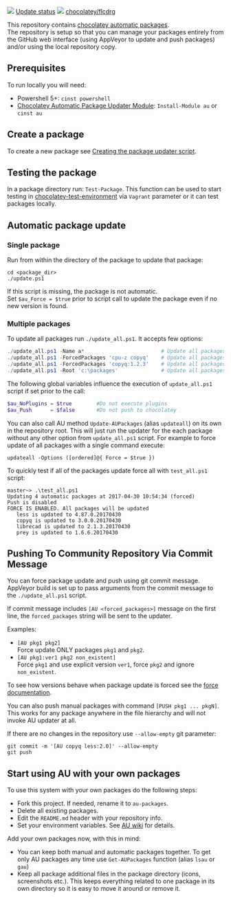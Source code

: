[![](https://ci.appveyor.com/api/projects/status/github/flcdrg/au-packages?svg=true)](https://ci.appveyor.com/project/flcdrg/au-packages)
[Update status](https://gist.github.com/flcdrg/7d00c69c2cde8309a8594abaa897a9a6)
[![](http://transparent-favicon.info/favicon.ico)](#)
[chocolatey/flcdrg](https://chocolatey.org/profiles/flcdrg)

This repository contains [chocolatey automatic packages](https://chocolatey.org/docs/automatic-packages).  
The repository is setup so that you can manage your packages entirely from the GitHub web interface (using AppVeyor to update and push packages) and/or using the local repository copy.

## Prerequisites

To run locally you will need:

- Powershell 5+: `cinst powershell`
- [Chocolatey Automatic Package Updater Module](https://github.com/majkinetor/au): `Install-Module au` or `cinst au`

## Create a package

To create a new package see [Creating the package updater script](https://github.com/majkinetor/au#creating-the-package-updater-script).

## Testing the package

In a package directory run: `Test-Package`. This function can be used to start testing in [chocolatey-test-environment](https://github.com/majkinetor/chocolatey-test-environment) via `Vagrant` parameter or it can test packages locally.


## Automatic package update

### Single package

Run from within the directory of the package to update that package:
   
    cd <package_dir>
    ./update.ps1

If this script is missing, the package is not automatic.  
Set `$au_Force = $true` prior to script call to update the package even if no new version is found.

### Multiple packages

To update all packages run `./update_all.ps1`. It accepts few options:

```powershell
./update_all.ps1 -Name a*                         # Update all packages which name start with letter 'a'
./update_all.ps1 -ForcedPackages 'cpu-z copyq'    # Update all packages and force cpu-z and copyq
./update_all.ps1 -ForcedPackages 'copyq:1.2.3'    # Update all packages but force copyq with explicit version
./update_all.ps1 -Root 'c:\packages'              # Update all packages in the c:\packages folder
```

The following global variables influence the execution of `update_all.ps1` script if set prior to the call:

```powershell
$au_NoPlugins = $true        #Do not execute plugins
$au_Push      = $false       #Do not push to chocolatey
```

You can also call AU method `Update-AUPackages` (alias `updateall`) on its own in the repository root. This will just run the updater for the each package without any other option from `update_all.ps1` script. For example to force update of all packages with a single command execute:

    updateall -Options ([ordered]@{ Force = $true })

To quickly test if all of the packages update force all with `test_all.ps1` script:

```
master~> .\test_all.ps1
Updating 4 automatic packages at 2017-04-30 10:54:34 (forced)
Push is disabled
FORCE IS ENABLED. All packages will be updated
   less is updated to 4.87.0.20170430
   copyq is updated to 3.0.0.20170430
   librecad is updated to 2.1.3.20170430
   prey is updated to 1.6.6.20170430
``` 

## Pushing To Community Repository Via Commit Message

You can force package update and push using git commit message. AppVeyor build is set up to pass arguments from the commit message to the `./update_all.ps1` script.

If commit message includes `[AU <forced_packages>]` message on the first line, the `forced_packages` string will be sent to the updater.

Examples:
- `[AU pkg1 pkg2]`  
Force update ONLY packages `pkg1` and `pkg2`.
- `[AU pkg1:ver1 pkg2 non_existent]`  
Force `pkg1` and use explicit version `ver1`, force `pkg2` and ignore `non_existent`.

To see how versions behave when package update is forced see the [force documentation](https://github.com/majkinetor/au/blob/master/README.md#force-update).

You can also push manual packages with command `[PUSH pkg1 ... pkgN]`. This works for any package anywhere in the file hierarchy and will not invoke AU updater at all. 

If there are no changes in the repository use `--allow-empty` git parameter:

    git commit -m '[AU copyq less:2.0]' --allow-empty
    git push

## Start using AU with your own packages

To use this system with your own packages do the following steps:

* Fork this project. If needed, rename it to `au-packages`.
* Delete all existing packages.
* Edit the `README.md` header with your repository info.
* Set your environment variables. See [AU wiki](https://github.com/majkinetor/au/wiki#environment-variables) for details.

Add your own packages now, with this in mind:
* You can keep both manual and automatic packages together. To get only AU packages any time use `Get-AUPackages` function (alias `lsau` or `gau`)
* Keep all package additional files in the package directory (icons, screenshots etc.). This keeps everything related to one package in its own directory so it is easy to move it around or remove it.
